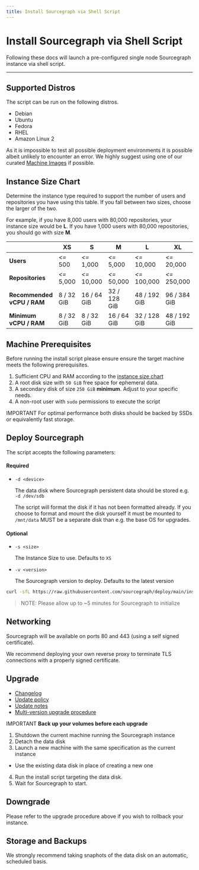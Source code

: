 ```yaml
---
title: Install Sourcegraph via Shell Script
---
```


# Install Sourcegraph via Shell Script

Following these docs will launch a pre-configured single node Sourcegraph instance via shell script.

---

## Supported Distros
The script can be run on the following distros. 

- Debian
- Ubuntu
- Fedora
- RHEL
- Amazon Linux 2

As it is impossible to test all possible deployment environments it is possible albeit unlikely to encounter an error. We highly suggest using one of our
curated [Machine Images](../machine-images/index.md) if possible.

## Instance Size Chart

Determine the instance type required to support the number of users and repositories you have using this table. If you fall between two sizes, choose the larger of the two.

For example, if you have 8,000 users with 80,000 repositories, your instance size would be **L**. If you have 1,000 users with 80,000 repositories, you should go with size **M**.

|                            | **XS**     | **S**       | **M**        | **L**        | **XL**       |
|----------------------------|------------|-------------|--------------|--------------|--------------|
| **Users**                  | _<=_ 500   | _<=_ 1,000  | _<=_ 5,000   | _<=_ 10,000  | _<=_ 20,000  |
| **Repositories**           | _<=_ 5,000 | _<=_ 10,000 | _<=_ 50,000  | _<=_ 100,000 | _<=_ 250,000 |
| **Recommended vCPU / RAM** | 8 / 32 GiB | 16 / 64 GiB | 32 / 128 GiB | 48 / 192 GiB | 96 / 384 GiB |
| **Minimum vCPU / RAM**     | 8 / 32 GiB | 8 / 32 GiB  | 16 / 64 GiB  | 32 / 128 GiB | 48 / 192 GiB |


## Machine Prerequisites
Before running the install script please ensure ensure the target machine meets the following prerequisites.

1. Sufficient CPU and RAM according to the [instance size chart](#instance-size-chart)
2. A root disk size with `50 GiB` free space for ephemeral data.
3. A secondary disk of size `250 GiB` **minimum**. Adjust to your specific needs.
4. A non-root user with `sudo` permissions to execute the script

<span class="badge badge-critical">IMPORTANT</span> For optimal performance both disks should be backed by SSDs or equivalently fast storage.

## Deploy Sourcegraph

The script accepts the following parameters:
#### Required

- `-d <device>`

    The data disk where Sourcegraph persistent data should be stored e.g. `-d /dev/sdb`

    The script will format the disk if it has not been formatted already.
    If you choose to format and mount the disk yourself it must be mounted to `/mnt/data`
    MUST be a separate disk than e.g. the base OS for upgrades.

#### Optional
- `-s <size>`

    The Instance Size to use. Defaults to `XS`
- `-v <version>`

    The Sourcegraph version to deploy. Defaults to the latest version

```sh
curl -sfL https://raw.githubusercontent.com/sourcegraph/deploy/main/install/scripts/k3s/install.sh | bash -s -- <args>
```

> NOTE: Please allow up to ~5 minutes for Sourcegraph to initialize

## Networking
Sourcegraph will be available on ports 80 and 443 (using a self signed certificate).

We recommend deploying your own reverse proxy to terminate TLS connections with a properly signed certificate.

## Upgrade
- [Changelog](https://docs.sourcegraph.com/CHANGELOG)
- [Update policy](https://docs.sourcegraph.com/admin/updates#update-policy)
- [Update notes](https://docs.sourcegraph.com/admin/updates/kubernetes)
- [Multi-version upgrade procedure](https://docs.sourcegraph.com/admin/updates/kubernetes#multi-version-upgrade-procedure)

<span class="badge badge-critical">IMPORTANT</span> **Back up your volumes before each upgrade**

1. Shutdown the current machine running the Sourcegraph instance
2. Detach the data disk
3. Launch a new machine with the same specification as the current instance
  - Use the existing data disk in place of creating a new one
4. Run the install script targeting the data disk.
5. Wait for Sourcegraph to start.

## Downgrade
Please refer to the upgrade procedure above if you wish to rollback your instance.

## Storage and Backups
We strongly recommend taking snaphots of the data disk on an automatic, scheduled basis.